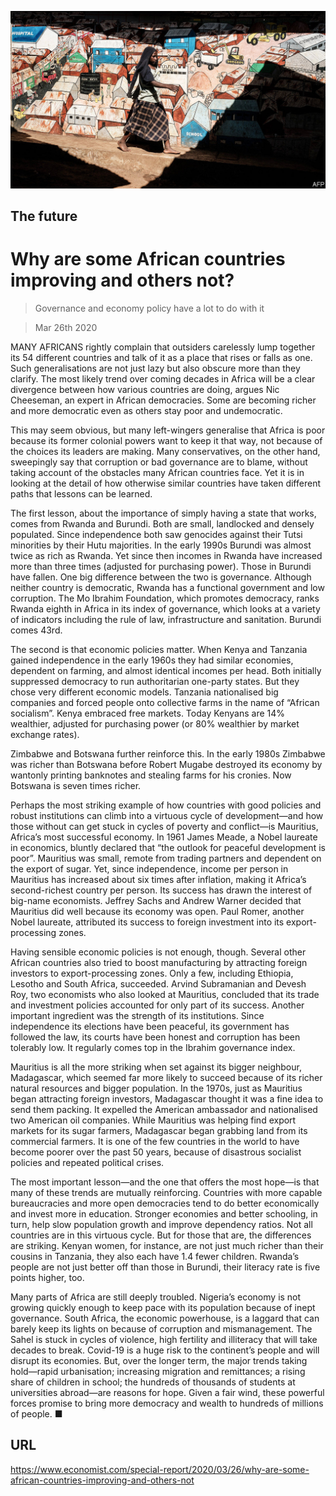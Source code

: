 ![](./images/20200328_SRP544.jpg)

## The future

# Why are some African countries improving and others not?

> Governance and economy policy have a lot to do with it

> Mar 26th 2020

MANY AFRICANS rightly complain that outsiders carelessly lump together its 54 different countries and talk of it as a place that rises or falls as one. Such generalisations are not just lazy but also obscure more than they clarify. The most likely trend over coming decades in Africa will be a clear divergence between how various countries are doing, argues Nic Cheeseman, an expert in African democracies. Some are becoming richer and more democratic even as others stay poor and undemocratic.

This may seem obvious, but many left-wingers generalise that Africa is poor because its former colonial powers want to keep it that way, not because of the choices its leaders are making. Many conservatives, on the other hand, sweepingly say that corruption or bad governance are to blame, without taking account of the obstacles many African countries face. Yet it is in looking at the detail of how otherwise similar countries have taken different paths that lessons can be learned.

The first lesson, about the importance of simply having a state that works, comes from Rwanda and Burundi. Both are small, landlocked and densely populated. Since independence both saw genocides against their Tutsi minorities by their Hutu majorities. In the early 1990s Burundi was almost twice as rich as Rwanda. Yet since then incomes in Rwanda have increased more than three times (adjusted for purchasing power). Those in Burundi have fallen. One big difference between the two is governance. Although neither country is democratic, Rwanda has a functional government and low corruption. The Mo Ibrahim Foundation, which promotes democracy, ranks Rwanda eighth in Africa in its index of governance, which looks at a variety of indicators including the rule of law, infrastructure and sanitation. Burundi comes 43rd.

The second is that economic policies matter. When Kenya and Tanzania gained independence in the early 1960s they had similar economies, dependent on farming, and almost identical incomes per head. Both initially suppressed democracy to run authoritarian one-party states. But they chose very different economic models. Tanzania nationalised big companies and forced people onto collective farms in the name of “African socialism”. Kenya embraced free markets. Today Kenyans are 14% wealthier, adjusted for purchasing power (or 80% wealthier by market exchange rates).

Zimbabwe and Botswana further reinforce this. In the early 1980s Zimbabwe was richer than Botswana before Robert Mugabe destroyed its economy by wantonly printing banknotes and stealing farms for his cronies. Now Botswana is seven times richer.

Perhaps the most striking example of how countries with good policies and robust institutions can climb into a virtuous cycle of development—and how those without can get stuck in cycles of poverty and conflict—is Mauritius, Africa’s most successful economy. In 1961 James Meade, a Nobel laureate in economics, bluntly declared that “the outlook for peaceful development is poor”. Mauritius was small, remote from trading partners and dependent on the export of sugar. Yet, since independence, income per person in Mauritius has increased about six times after inflation, making it Africa’s second-richest country per person. Its success has drawn the interest of big-name economists. Jeffrey Sachs and Andrew Warner decided that Mauritius did well because its economy was open. Paul Romer, another Nobel laureate, attributed its success to foreign investment into its export-processing zones.

Having sensible economic policies is not enough, though. Several other African countries also tried to boost manufacturing by attracting foreign investors to export-processing zones. Only a few, including Ethiopia, Lesotho and South Africa, succeeded. Arvind Subramanian and Devesh Roy, two economists who also looked at Mauritius, concluded that its trade and investment policies accounted for only part of its success. Another important ingredient was the strength of its institutions. Since independence its elections have been peaceful, its government has followed the law, its courts have been honest and corruption has been tolerably low. It regularly comes top in the Ibrahim governance index.

Mauritius is all the more striking when set against its bigger neighbour, Madagascar, which seemed far more likely to succeed because of its richer natural resources and bigger population. In the 1970s, just as Mauritius began attracting foreign investors, Madagascar thought it was a fine idea to send them packing. It expelled the American ambassador and nationalised two American oil companies. While Mauritius was helping find export markets for its sugar farmers, Madagascar began grabbing land from its commercial farmers. It is one of the few countries in the world to have become poorer over the past 50 years, because of disastrous socialist policies and repeated political crises.

The most important lesson—and the one that offers the most hope—is that many of these trends are mutually reinforcing. Countries with more capable bureaucracies and more open democracies tend to do better economically and invest more in education. Stronger economies and better schooling, in turn, help slow population growth and improve dependency ratios. Not all countries are in this virtuous cycle. But for those that are, the differences are striking. Kenyan women, for instance, are not just much richer than their cousins in Tanzania, they also each have 1.4 fewer children. Rwanda’s people are not just better off than those in Burundi, their literacy rate is five points higher, too.

Many parts of Africa are still deeply troubled. Nigeria’s economy is not growing quickly enough to keep pace with its population because of inept governance. South Africa, the economic powerhouse, is a laggard that can barely keep its lights on because of corruption and mismanagement. The Sahel is stuck in cycles of violence, high fertility and illiteracy that will take decades to break. Covid-19 is a huge risk to the continent’s people and will disrupt its economies. But, over the longer term, the major trends taking hold—rapid urbanisation; increasing migration and remittances; a rising share of children in school; the hundreds of thousands of students at universities abroad—are reasons for hope. Given a fair wind, these powerful forces promise to bring more democracy and wealth to hundreds of millions of people. ■

## URL

https://www.economist.com/special-report/2020/03/26/why-are-some-african-countries-improving-and-others-not
